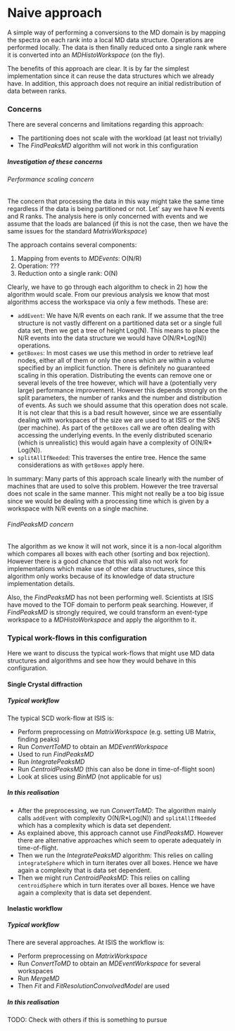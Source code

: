 # Naive approach

A simple way of performing a conversions to the MD domain is by mapping the spectra
on each rank into a local MD data structure. Operations are performed locally.
The data is then finally reduced onto a single rank where it is converted into
an *MDHistoWorkspace* (on the fly).

The benefits of this approach are clear. It is by far the simplest implementation
since it can reuse the data structures which we already have. In addition, this
approach does not require an initial redistribution of data between ranks.

### Concerns

There are several concerns and limitations regarding this approach:
* The partitioning does not scale with the workload (at least not trivially)
* The *FindPeaksMD* algorithm will not work in this configuration

##### Investigation of these concerns

###### Performance scaling concern

The concern that processing the data in this way might take the same time
regardless if the data is being partitioned or not. Let' say we have N events
and R ranks. The analysis here is only concerned with events and we assume that
the loads are balanced (if this is not the case, then we have the same issues
for the standard *MatrixWorkspace*)

The approach contains several components:
1. Mapping from events to *MDEvents*: O(N/R)
2. Operation: ???
3. Reduction onto a single rank: O(N)

Clearly, we have to go through each algorithm to check in 2) how the algorithm
would scale. From our previous analysis we know that most algorithms access
the workspace via only a few methods. These are:
* `addEvent`: We have N/R events on each rank. If we assume that the tree structure
is not vastly different on a partitioned data set or a single full data set, then
we get a tree of height Log(N). This means to place the N/R events into the
data structure we would have O(N/R*Log(N)) operations.
* `getBoxes`: In most cases we use this method in order to retrieve leaf nodes, either
all of them or only the ones which are within a volume specified by an implicit function.
There is definitely no guaranteed scaling in this operation. Distributing the
events can remove one or several levels of the tree however, which will have a (potentially very large) performance improvement. However this depends strongly on the split parameters, the number of ranks and the number and distribution of events. As such we should
assume that this operation does not scale. It is not clear that this is
a bad result however, since we are essentially dealing with workspaces of the
size we are used to at ISIS or the SNS (per machine). As part of the `getBoxes`
call we are often dealing with accessing the underlying events. In the evenly
distributed scenario (which is unrealistic) this would again have a complexity of O(N/R* Log(N)).  
* `splitAllIfNeeded`: This traverses the entire tree. Hence the same considerations
  as with `getBoxes` apply here.

In summary: Many parts of this approach scale linearly with the number of machines
that are used to solve this problem. However the tree traversal does not scale in the
same manner. This might not really be a too big issue since we would be dealing
with a processing time which is given by a workspace with N/R events on a single machine.

###### FindPeaksMD concern

The algorithm as we know it will not work, since it is a non-local algorithm
which compares all boxes with each other (sorting and box rejection). However
there is a good  chance that this will also not work for implementations which
make use of other data structures, since this algorithm only works because of
its knowledge of data structure implementation details.

Also, the *FindPeaksMD* has not been performing well. Scientists at ISIS have
moved to the TOF domain to perform peak searching. However, if *FindPeaksMD*
is strongly required, we could transform an event-type workspace to a
*MDHistoWorkspace* and apply the algorithm to it.

### Typical work-flows in this configuration

Here we want to discuss the typical work-flows that might use MD data structures
and algorithms and see how they would behave in this configuration.

#### Single Crystal diffraction

##### Typical workflow

The typical SCD work-flow at ISIS is:
* Perform preprocessing on *MatrixWorkspace* (e.g. setting UB Matrix, finding peaks)
* Run *ConvertToMD* to obtain an *MDEventWorkspace*
* Used to run *FindPeaksMD*
* Run *IntegratePeaksMD*
* Run *CentroidPeaksMD* (this can also be done in time-of-flight soon)
* Look at slices using *BinMD* (not applicable for us)

##### In this realisation

* After the preprocessing, we run *ConvertToMD*: The algorithm mainly calls `addEvent`
  with complexity O(N/R*Log(N)) and `splitAllIfNeeded` which has a complexity which
  is data set dependent.
* As explained above, this approach cannot use *FindPeaksMD*. However there are alternative
approaches which seem to operate adequately in time-of-flight.
* Then we run the *IntegratePeaksMD* algorithm: This relies on calling `integrateSphere` which in turn iterates over all boxes. Hence we have again a complexity that is data set dependent.
* Then we might run *CentroidPeaksMD*: This relies on calling `centroidSphere` which in turn
iterates over all boxes. Hence we have again a complexity that is data set dependent.

#### Inelastic workflow

##### Typical workflow

There are several approaches. At ISIS the workflow is:

* Perform preprocessing on *MatrixWorkspace*
* Run *ConvertToMD* to obtain an *MDEventWorkspace* for several workspaces
* Run *MergeMD*
* Then *Fit* and *FitResolutionConvolvedModel* are used

##### In this realisation

TODO: Check with others if this is something to pursue
